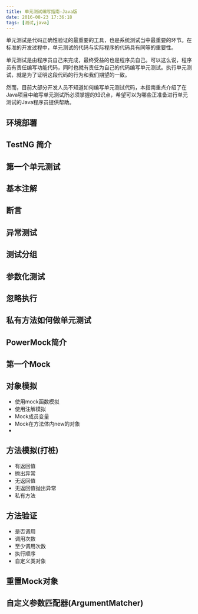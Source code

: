 ```yaml
---
title: 单元测试编写指南-Java版
date: 2016-08-23 17:36:18
tags: [测试,java]
---
```

单元测试是代码正确性验证的最重要的工具，也是系统测试当中最重要的环节。在标准的开发过程中，单元测试的代码与实际程序的代码具有同等的重要性。

单元测试是由程序员自己来完成，最终受益的也是程序员自己。可以这么说，程序员有责任编写功能代码，同时也就有责任为自己的代码编写单元测试。执行单元测试，就是为了证明这段代码的行为和我们期望的一致。

然而，目前大部分开发人员不知道如何编写单元测试代码，本指南重点介绍了在Java项目中编写单元测试所必须掌握的知识点，希望可以为哪些正准备进行单元测试的Java程序员提供帮助。

## 环境部署

## TestNG 简介

## 第一个单元测试

## 基本注解

## 断言

## 异常测试

## 测试分组

## 参数化测试

## 忽略执行

## 私有方法如何做单元测试

## PowerMock简介

## 第一个Mock

## 对象模拟
* 使用mock函数模拟
* 使用注解模拟
* Mock成员变量
* Mock在方法体内new的对象
* 

## 方法模拟(打桩)

* 有返回值
* 抛出异常
* 无返回值
* 无返回值抛出异常
* 私有方法


## 方法验证
* 是否调用
* 调用次数
* 至少调用次数
* 执行顺序
* 自定义类对象

## 重置Mock对象

## 自定义参数匹配器(ArgumentMatcher)
